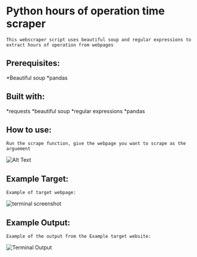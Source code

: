 # Python hours of operation time scraper

    This webscraper script uses beautiful soup and regular expressions to extract hours of operation from webpages

## Prerequisites:

*Beautiful soup
*pandas

## Built with:

*requests
*beautiful soup
*regular expressions
*pandas

## How to use:

    Run the scrape function, give the webpage you want to scrape as the arguement
    
![Alt Text](https://github.com/bstephen6/webScraper/tree/master/docs/running_scraper.png)


## Example Target:

    Example of target webpage:

![terminal screenshot](https://github.com/bstephen6/webScraper/tree/master/docs/example_page_scraped.png)

## Example Output:

    Example of the output from the Example target website:

![Terminal Output](https://github.com/bstephen6/webScraper/tree/master/docs/scraper_output.png)

